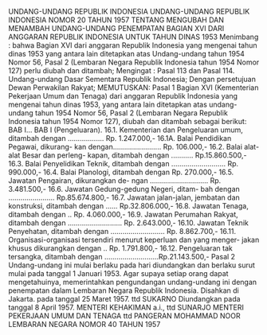  UNDANG-UNDANG REPUBLIK INDONESIA UNDANG-UNDANG REPUBLIK INDONESIA NOMOR 20 TAHUN 1957 TENTANG MENGUBAH DAN MENAMBAH UNDANG-UNDANG PENEMPATAN BAGIAN XVI DARI ANGGARAN REPUBLIK INDONESIA UNTUK TAHUN DINAS 1953
Menimbang :
 bahwa Bagian XVI dari anggaran Republik Indonesia yang mengenai tahun dinas 1953 yang antara lain ditetapkan atas Undang-undang tahun 1954 Nomor 56, Pasal 2 (Lembaran Negara Republik Indonesia tahun 1954 Nomor 127) perlu diubah dan ditambah;
Mengingat :
 Pasal 113 dan Pasal 114. Undang-undang Dasar Sementara Republik Indonesia; Dengan persetujuan Dewan Perwakilan Rakyat;
MEMUTUSKAN:
Pasal 1
Bagian XVI (Kementerian Pekerjaan Umum dan Tenaga) dari anggaran Republik Indonesia yang mengenai tahun dinas 1953, yang antara lain ditetapkan atas undang-undang tahun 1954 Nomor 56, Pasal 2 (Lembaran Negara Republik Indonesia tahun 1954 Nomor 127), diubah dan ditambah sebagai berikut: BAB I… BAB I (Pengeluaran).
16.1. Kementerian dan Pengeluaran umum, ditambah dengan .................. Rp. 1.247.000,- 16.1A. Balai Pendidikan Pegawai, dikurang- kan dengan........................ Rp. 106.000,- 16.2. Balai alat-alat Besar dan perleng- kapan, ditambah dengan ........... Rp.15.860.500,- 16.3. Balai Penyelidikan Teknik, ditambah dengan ........................... Rp. 990.000,- 16.4. Balai Planologi, ditambah dengan Rp. 270.000,- 16.5. Jawatan Pengairan, dikurangkan de- ngan ............................. Rp. 3.481.500,- 16.6. Jawatan Gedung-gedung Negeri, ditam- bah dengan ....................... Rp.85.674.800,- 16.7. Jawatan jalan-jalan, jembatan dan konstruksi, ditambah dengan ...... Rp.32.806.000,- 16.8. Jawatan Tenaga, ditambah dengan .. Rp. 4.060.000,- 16.9. Jawatan Perumahan Rakyat, ditambah dengan ........................... Rp. 2.643.000,- 16.10. Jawatan Teknik Penyehatan, ditambah dengan ........................... Rp. 8.862.700,- 16.11. Organisasi-organisasi tersendiri menurut keperluan dan yang menger- jakan khusus dikurangkan dengan .. Rp. 1.791.800,- 16.12. Pengeluaran tak tersangka, ditambah dengan ...........................Rp.21.143.500,-
Pasal 2
Undang-undang ini mulai berlaku pada hari diundangkan dan berlaku surut mulai pada tanggal 1 Januari 1953. Agar supaya setiap orang dapat mengetahuinya, memerintahkan pengundangan undang-undang ini dengan penempatan dalam Lembaran Negara Republik Indonesia. Disahkan di Jakarta. pada tanggal 25 Maret 1957. ttd SUKARNO Diundangkan pada tanggal 8 April 1957. MENTERI KEHAKIMAN a.i., ttd SUNARJO MENTERI PEKERJAAN UMUM DAN TENAGA ttd PANGERAN MOHAMMAD NOOR LEMBARAN NEGARA NOMOR 40 TAHUN 1957